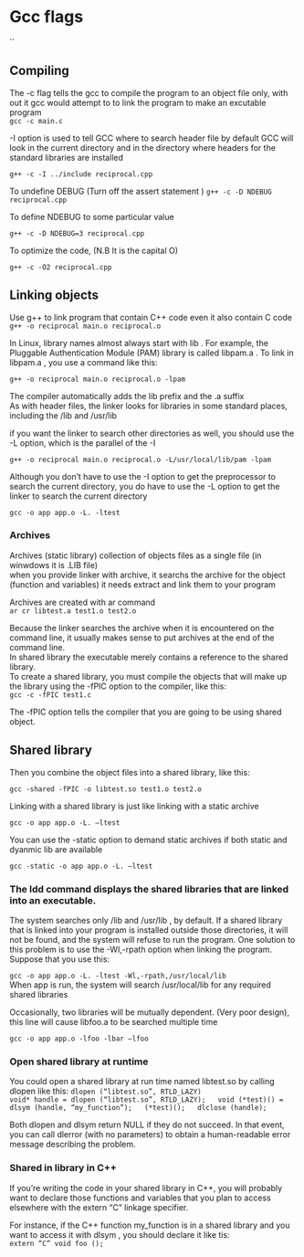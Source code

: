 

# Gcc flags
``
## Compiling
The -c flag tells the gcc to compile the program to an object file only, with out it gcc would attempt to to link the program to make an excutable program  
` gcc -c main.c `  

-I option is used to tell GCC where to search header file by default GCC will look in the current directory and in the directory where headers for the standard libraries are installed


`g++ -c -I ../include reciprocal.cpp`  

To undefine DEBUG (Turn off the assert statement )
`g++ -c -D NDEBUG reciprocal.cpp`  

To define NDEBUG to some particular value

`g++ -c -D NDEBUG=3 reciprocal.cpp`  

To optimize the code, (N.B It is the capital O)

`g++ -c -O2 reciprocal.cpp`  

## Linking objects

Use g++ to link program that contain C++ code even it also contain C code
`g++ -o reciprocal main.o reciprocal.o`  


In Linux, library names almost always start with lib . For example, the Pluggable Authentication Module (PAM) library is called libpam.a . To link in libpam.a , you use a command like this:

`g++ -o reciprocal main.o reciprocal.o -lpam`  

The compiler automatically adds the lib prefix and the .a suffix  
As with header files, the linker looks for libraries in some standard places, including the /lib and /usr/lib  

if you want the linker to search other directories as well, you should use the -L option, which is the parallel of the -I  
  
`g++ -o reciprocal main.o reciprocal.o -L/usr/local/lib/pam -lpam`    
  
Although you don’t have to use the -I option to get the preprocessor to search the current directory, you do have to use the -L option to get the linker to search the current directory  
  
`gcc -o app app.o -L. -ltest`  


### Archives  
  
Archives (static library) collection of objects files as a single file (in winwdows it is .LIB file)  
when you provide linker with archive, it searchs the archive for the object (function and variables) it needs extract and link them to your program
  

Archives are created with ar command  
`ar cr libtest.a test1.o test2.o`    
  
Because the linker searches the archive when it is encountered on the command line, it usually makes sense to put archives at the end of the command line.  
In shared library the executable merely contains a reference to the shared library.  
To create a shared library, you must compile the objects that will make up the library using the -fPIC option to the compiler, like this:  
`gcc -c -fPIC test1.c`    

The -fPIC option tells the compiler that you are going to be using shared object.  

## Shared library
Then you combine the object files into a shared library, like this:  

`gcc -shared -fPIC -o libtest.so test1.o test2.o`  
  
Linking with a shared library is just like linking with a static archive  
  
`gcc -o app app.o -L. –ltest`    
  
You can use the -static option to demand static archives if both static and dyanmic lib are available  
  
`gcc -static -o app app.o -L. –ltest`    
  

### The ldd command displays the shared libraries that are linked into an executable.  

The system searches only /lib and /usr/lib , by default. If a shared library that is linked into your program is installed outside those directories, it will not be found, and the system will refuse to run the program. One solution to this problem is to use the -Wl,-rpath option when linking the program. Suppose that you use this:

`gcc -o app app.o -L. -ltest -Wl,-rpath,/usr/local/lib`    
When app is run, the system will search /usr/local/lib for any required shared libraries  


Occasionally, two libraries will be mutually dependent. (Very poor design), this line will cause libfoo.a to be searched multiple time

`gcc -o app app.o -lfoo -lbar –lfoo`    

### Open shared library at runtime
You could open a shared library at run time named libtest.so by calling dlopen like this:
`dlopen (“libtest.so”, RTLD_LAZY)`    
`
void* handle = dlopen (“libtest.so”, RTLD_LAZY);  
void (*test)() = dlsym (handle, “my_function”);  
(*test)();  
dlclose (handle);  
`  


Both dlopen and dlsym return NULL if they do not succeed. In that event, you can call dlerror (with no parameters) to obtain a human-readable error message describing the problem.  

### Shared in library in C++
If you’re writing the code in your shared library in C++, you will probably want to declare those functions and variables that you plan to access elsewhere with the extern “C” linkage specifier.   

For instance, if the C++ function my_function is in a shared library and you want to access it with dlsym , you should declare it like tis:  
`extern “C” void foo ();`  



